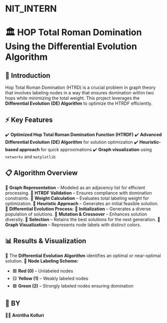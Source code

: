 # NIT_INTERN

# 🏛️ HOP Total Roman Domination Using the Differential Evolution Algorithm

## 📌 Introduction
Hop Total Roman Domination (HTRD) is a crucial problem in graph theory that involves labeling nodes in a way that ensures domination within two hops while minimizing the total weight.
This project leverages the **Differential Evolution (DE) Algorithm** to optimize the HTRDF efficiently.

## ⚡ Key Features
✔️ **Optimized Hop Total Roman Domination Function (HTRDF)**
✔️ **Advanced Differential Evolution (DE) Algorithm** for solution optimization
✔️ **Heuristic-based approach** for quick approximations
✔️ **Graph visualization** using `networkx` and `matplotlib`

## 📋 Algorithm Overview
🔹 **Graph Representation** – Modeled as an adjacency list for efficient processing.
🔹 **HTRDF Validation** – Ensures compliance with domination constraints.
🔹 **Weight Calculation** – Evaluates total labeling weight for optimization.
🔹 **Heuristic Approach** – Generates an initial feasible solution.
🔹 **Differential Evolution Process:**
   🔸 **Initialization** – Generates a diverse population of solutions.
   🔸 **Mutation & Crossover** – Enhances solution diversity.
   🔸 **Selection** – Retains the best solutions for the next generation.
🔹 **Graph Visualization** – Represents node labels with distinct colors.

## 📊 Results & Visualization
🎯 The **Differential Evolution Algorithm** identifies an optimal or near-optimal solution.
🎨 **Node Labeling Scheme:**
   - 🟥 **Red (0)** – Unlabeled nodes
   - 🟨 **Yellow (1)** – Weakly labeled nodes
   - 🟩 **Green (2)** – Strongly labeled nodes ensuring domination

## 🤝 BY
👩‍💻 **Aniritha Kolluri**
